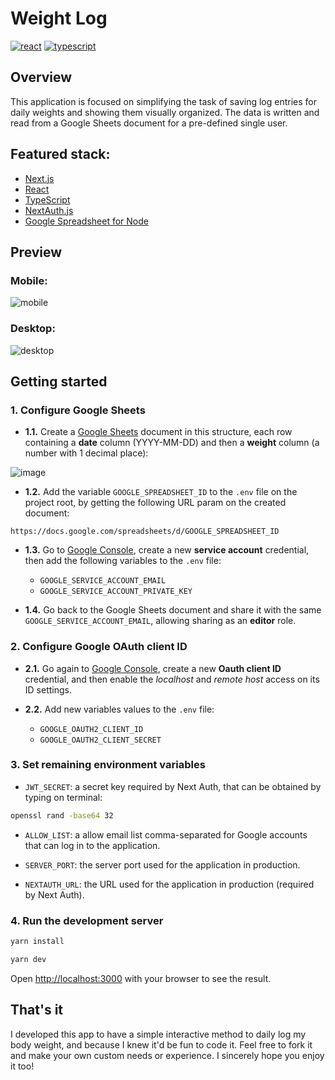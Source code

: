 # Weight Log

[![react](https://badges.aleen42.com/src/react.svg)](https://badges.aleen42.com/src/react.svg) [![typescript](https://badges.aleen42.com/src/typescript.svg)](https://badges.aleen42.com/src/typescript.svg)

## Overview

This application is focused on simplifying the task of saving log entries for daily weights and showing them visually organized. The data is written and read from a Google Sheets document for a pre-defined single user.

## Featured stack:

- [Next.js](https://nextjs.org/)
- [React](https://reactjs.org/)
- [TypeScript](https://www.typescriptlang.org/)
- [NextAuth.js](https://next-auth.js.org/)
- [Google Spreadsheet for Node](https://theoephraim.github.io/node-google-spreadsheet/#/)

## Preview

### Mobile:

![mobile](https://user-images.githubusercontent.com/2921281/221741703-0ecce18f-82cf-45a8-8272-68c63cbd0159.gif)

### Desktop:

![desktop](https://user-images.githubusercontent.com/2921281/221742346-08782544-d99d-40ff-9296-49539a3255c6.gif)

## Getting started

### 1. Configure Google Sheets

- **1.1.** Create a [Google Sheets](https://sheets.google.com) document in this structure, each row containing a **date** column (YYYY-MM-DD) and then a **weight** column (a number with 1 decimal place):

 ![image](https://user-images.githubusercontent.com/2921281/221711464-73155a9a-af19-4353-af90-41a4bbb628ac.png)

- **1.2.** Add the variable `GOOGLE_SPREADSHEET_ID` to the `.env` file on the project root, by getting the following URL param on the created document:
```
https://docs.google.com/spreadsheets/d/GOOGLE_SPREADSHEET_ID
```

- **1.3.** Go to [Google Console](https://console.cloud.google.com/apis/credentials), create a new **service account** credential, then add the following variables to the `.env` file:

  * `GOOGLE_SERVICE_ACCOUNT_EMAIL`
  * `GOOGLE_SERVICE_ACCOUNT_PRIVATE_KEY`

- **1.4.** Go back to the Google Sheets document and share it with the same `GOOGLE_SERVICE_ACCOUNT_EMAIL`, allowing sharing as an **editor** role.

### 2. Configure Google OAuth client ID

- **2.1.** Go again to [Google Console](https://console.cloud.google.com/apis/credentials), create a new **Oauth client ID** credential, and then enable the *localhost* and *remote host* access on its ID settings.

- **2.2.** Add new variables values to the `.env` file:

  * `GOOGLE_OAUTH2_CLIENT_ID`
  * `GOOGLE_OAUTH2_CLIENT_SECRET`

### 3. Set remaining environment variables

- `JWT_SECRET`: a secret key required by Next Auth, that can be obtained by typing on terminal:

```bash
openssl rand -base64 32
```

- `ALLOW_LIST`: a allow email list comma-separated for Google accounts that can log in to the application.

- `SERVER_PORT`: the server port used for the application in production.

- `NEXTAUTH_URL`: the URL used for the application in production (required by Next Auth).

### 4. Run the development server

```bash
yarn install
```

```bash
yarn dev
```

Open [http://localhost:3000](http://localhost:3000) with your browser to see the result.

## That's it

I developed this app to have a simple interactive method to daily log my body weight, and because I knew it'd be fun to code it. Feel free to fork it and make your own custom needs or experience. I sincerely hope you enjoy it too!
